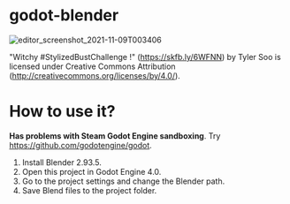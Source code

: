 # godot-blender

![editor_screenshot_2021-11-09T003406](https://user-images.githubusercontent.com/32321/140889856-720ed3bc-2a18-4ae1-94b9-aa82f407b907.png)


"Witchy #StylizedBustChallenge !" (https://skfb.ly/6WFNN) by Tyler Soo is licensed under Creative Commons Attribution (http://creativecommons.org/licenses/by/4.0/).

# How to use it?

**Has problems with Steam Godot Engine sandboxing**. Try https://github.com/godotengine/godot.

1. Install Blender 2.93.5.
2. Open this project in Godot Engine 4.0.
3. Go to the project settings and change the Blender path.
4. Save Blend files to the project folder.
